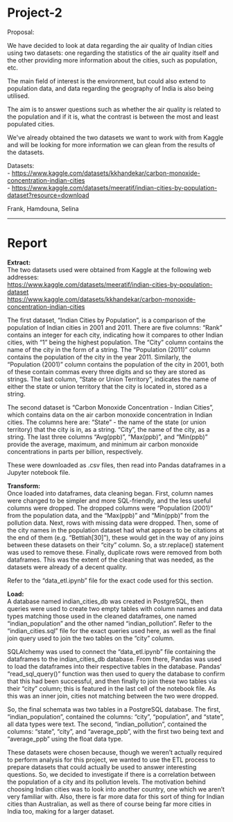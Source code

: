 # Project-2

Proposal:

We have decided to look at data regarding the air quality of Indian cities using two datasets: one regarding the statistics of the air quality itself and the other providing more information about the cities, such as population, etc.  

The main field of interest is the environment, but could also extend to population data, and data regarding the geography of India is also being utilised.  

The aim is to answer questions such as whether the air quality is related to the population and if it is, what the contrast is between the most and least populated cities.  

We've already obtained the two datasets we want to work with from Kaggle and will be looking for more information we can glean from the results of the datasets.  

Datasets:  
	- https://www.kaggle.com/datasets/kkhandekar/carbon-monoxide-concentration-indian-cities  
	- https://www.kaggle.com/datasets/meeratif/indian-cities-by-population-dataset?resource=download  

Frank, Hamdouna, Selina  
  
-------------------------------------------------------------------------  
  
# Report  
  
**Extract:**  
The two datasets used were obtained from Kaggle at the following web addresses:  
https://www.kaggle.com/datasets/meeratif/indian-cities-by-population-dataset  
https://www.kaggle.com/datasets/kkhandekar/carbon-monoxide-concentration-indian-cities  
  
The first dataset, “Indian Cities by Population”, is a comparison of the population of Indian cities in 2001 and 2011. There are five columns: “Rank” contains an integer for each city, indicating how it compares to other Indian cities, with “1” being the highest population. The “City” column contains the name of the city in the form of a string. The “Population (2011)” column contains the population of the city in the year 2011. Similarly, the “Population (2001)” column contains the population of the city in 2001, both of these contain commas every three digits and so they are stored as strings. The last column, “State or Union Territory”, indicates the name of either the state or union territory that the city is located in, stored as a string.  
  
The second dataset is “Carbon Monoxide Concentration - Indian Cities”, which contains data on the air carbon monoxide concentration in Indian cities. The columns here are: “State” - the name of the state (or union territory) that the city is in, as a string. “City”, the name of the city, as a string. The last three columns “Avg(ppb)”, “Max(ppb)”, and “Min(ppb)” provide the average, maximum, and minimum air carbon monoxide concentrations in parts per billion, respectively.  
  
These were downloaded as .csv files, then read into Pandas dataframes in a Jupyter notebook file.  
  
**Transform:**  
Once loaded into dataframes, data cleaning began. First, column names were changed to be simpler and more SQL-friendly, and the less useful columns were dropped. The dropped columns were “Population (2001)” from the population data, and the “Max(ppb)” and “Min(ppb)” from the pollution data. Next, rows with missing data were dropped. Then, some of the city names in the population dataset had what appears to be citations at the end of them (e.g. “Bettiah[30]”), these would get in the way of any joins between these datasets on their “city” column. So, a str.replace() statement was used to remove these. Finally, duplicate rows were removed from both dataframes. This was the extent of the cleaning that was needed, as the datasets were already of a decent quality.  
  
Refer to the “data_etl.ipynb” file for the exact code used for this section.  
  
**Load:**  
A database named indian_cities_db was created in PostgreSQL, then queries were used to create two empty tables with column names and data types matching those used in the cleaned dataframes, one named “indian_population” and the other named “indian_pollution”. Refer to the “indian_cities.sql” file for the exact queries used here, as well as the final join query used to join the two tables on the “city” column.  
  
SQLAlchemy was used to connect the “data_etl.ipynb” file containing the dataframes to the indian_cities_db database. From there, Pandas was used to load the dataframes into their respective tables in the database. Pandas’ “read_sql_query()” function was then used to query the database to confirm that this had been successful, and then finally to join these two tables via their “city” column; this is featured in the last cell of the notebook file. As this was an inner join, cities not matching between the two were dropped.  
  
So, the final schemata was two tables in a PostgreSQL database. The first, “indian_population”, contained the columns: “city”, “population”, and “state”, all data types were text. The second, “indian_pollution”, contained the columns: “state”, “city”, and “average_ppb”, with the first two being text and “average_ppb” using the float data type.  
  
These datasets were chosen because, though we weren’t actually required to perform analysis for this project, we wanted to use the ETL process to prepare datasets that could actually be used to answer interesting questions. So, we decided to investigate if there is a correlation between the population of a city and its pollution levels. The motivation behind choosing Indian cities was to look into another country, one which we aren’t very familiar with. Also, there is far more data for this sort of thing for Indian cities than Australian, as well as there of course being far more cities in India too, making for a larger dataset.  
  

